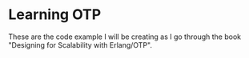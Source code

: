 # Learning OTP

These are the code example I will be creating as I go through the book "Designing for Scalability with Erlang/OTP".
